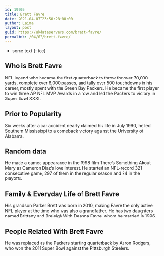 ```yaml
---
id: 19905
title: Brett Favre
date: 2021-04-07T23:50:28+00:00
author: Laima
layout: post
guid: https://ukdataservers.com/brett-favre/
permalink: /04/07/brett-favre/
---
```


* some text
{: toc}


## Who is Brett Favre
                  
                  
                  
NFL legend who became the first quarterback to throw for over 70,000 yards, complete over 6,000 passes, and tally over 500 touchdowns in his career, mostly spent with the Green Bay Packers. He became the first player to win three AP NFL MVP Awards in a row and led the Packers to victory in Super Bowl XXXI. 
                  
              
            
              
            
                
                
                
## Prior to Popularity
                  
                  
                  
Six weeks after a car accident nearly claimed his life in July 1990, he led Southern Mississippi to a comeback victory against the University of Alabama. 
                  
              
            
              
            
                
                
                
## Random data
                  
                  
                  
He made a cameo appearance in the 1998 film There&#8217;s Something About Mary as Cameron Diaz&#8217;s love interest. He started an NFL-record 321 consecutive game, 297 of them in the regular season and 24 in the playoffs.  
                  
              
            
              
            
                
                
                
## Family & Everyday Life of Brett Favre
                  
                  
                  
His grandson Parker Brett was born in 2010, making Favre the only active NFL player at the time who was also a grandfather. He has two daughters named Brittany and Breleigh With Deanna Favre, whom he married in 1996. 
                  
              
            
              
            
                
                
                
## People Related With Brett Favre
                  
                  
                  
He was replaced as the Packers starting quarterback by Aaron Rodgers, who won the 2011 Super Bowl against the Pittsburgh Steelers.
                  
              
            
              
            
                
              
            
              
              
            
            
              
            
          
          
          